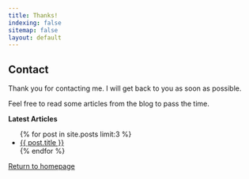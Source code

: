 ```yaml
---
title: Thanks!
indexing: false
sitemap: false
layout: default
---
```


<main class="contact">
    <section class="contact__wrapper">
            <h1 class="hero__title hero__title--default contact__title">
            Contact
        </h1>
    <p>
        Thank you for contacting me. I will get back to you as soon as possible.
    </p>
    <p>
       Feel free to read some articles from the blog to pass the time.
    </p>
    <p class="padding--clear"><strong>Latest Articles</strong></p>
        <ul class="contact__list">
        {% for post in site.posts limit:3 %}
        <li>
            <a href="{{ post.url }}">{{ post.title }}</a>
        </li>
        {% endfor %}
    </ul>
    <div class="contact__actions">
     <a class="button button--cta" href="/">Return to homepage</a>
    </div>
    </section>
</main>
